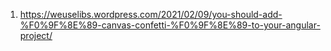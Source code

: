 1. https://weuselibs.wordpress.com/2021/02/09/you-should-add-%F0%9F%8E%89-canvas-confetti-%F0%9F%8E%89-to-your-angular-project/
